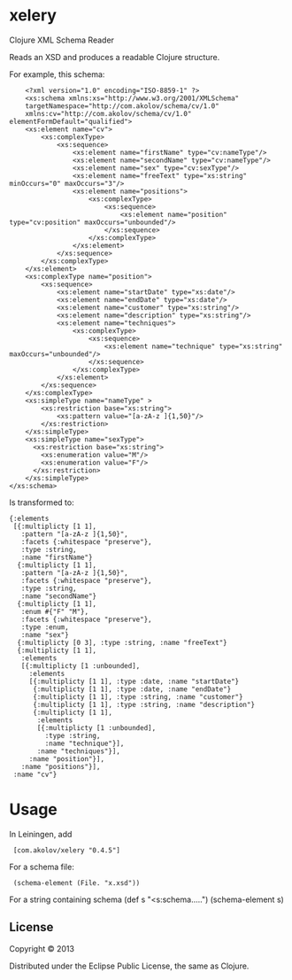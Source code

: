 # xelery

Clojure XML Schema Reader

Reads an XSD and produces a readable Clojure structure.

For example, this schema:

        <?xml version="1.0" encoding="ISO-8859-1" ?>
        <xs:schema xmlns:xs="http://www.w3.org/2001/XMLSchema"
        targetNamespace="http://com.akolov/schema/cv/1.0"
        xmlns:cv="http://com.akolov/schema/cv/1.0" elementFormDefault="qualified">
        <xs:element name="cv">
            <xs:complexType>
                <xs:sequence>
                    <xs:element name="firstName" type="cv:nameType"/>
                    <xs:element name="secondName" type="cv:nameType"/>
                    <xs:element name="sex" type="cv:sexType"/>
                    <xs:element name="freeText" type="xs:string" minOccurs="0" maxOccurs="3"/>
                    <xs:element name="positions">
                        <xs:complexType>
                            <xs:sequence>
                                <xs:element name="position" type="cv:position" maxOccurs="unbounded"/>
                            </xs:sequence>
                        </xs:complexType>
                    </xs:element>
                </xs:sequence>
            </xs:complexType>
        </xs:element>
        <xs:complexType name="position">
            <xs:sequence>
                <xs:element name="startDate" type="xs:date"/>
                <xs:element name="endDate" type="xs:date"/>
                <xs:element name="customer" type="xs:string"/>
                <xs:element name="description" type="xs:string"/>
                <xs:element name="techniques">
                    <xs:complexType>
                        <xs:sequence>
                            <xs:element name="technique" type="xs:string" maxOccurs="unbounded"/>
                        </xs:sequence>
                    </xs:complexType>
                </xs:element>
            </xs:sequence>
        </xs:complexType>
        <xs:simpleType name="nameType" >
            <xs:restriction base="xs:string">
                <xs:pattern value="[a-zA-z ]{1,50}"/>
            </xs:restriction>
        </xs:simpleType>
        <xs:simpleType name="sexType">
          <xs:restriction base="xs:string">
            <xs:enumeration value="M"/>
            <xs:enumeration value="F"/>
          </xs:restriction>
        </xs:simpleType>
    </xs:schema>

Is transformed to:

    {:elements
     [{:multiplicty [1 1],
       :pattern "[a-zA-z ]{1,50}",
       :facets {:whitespace "preserve"},
       :type :string,
       :name "firstName"}
      {:multiplicty [1 1],
       :pattern "[a-zA-z ]{1,50}",
       :facets {:whitespace "preserve"},
       :type :string,
       :name "secondName"}
      {:multiplicty [1 1],
       :enum #{"F" "M"},
       :facets {:whitespace "preserve"},
       :type :enum,
       :name "sex"}
      {:multiplicty [0 3], :type :string, :name "freeText"}
      {:multiplicty [1 1],
       :elements
       [{:multiplicty [1 :unbounded],
         :elements
         [{:multiplicty [1 1], :type :date, :name "startDate"}
          {:multiplicty [1 1], :type :date, :name "endDate"}
          {:multiplicty [1 1], :type :string, :name "customer"}
          {:multiplicty [1 1], :type :string, :name "description"}
          {:multiplicty [1 1],
           :elements
           [{:multiplicty [1 :unbounded],
             :type :string,
             :name "technique"}],
           :name "techniques"}],
         :name "position"}],
       :name "positions"}],
     :name "cv"}
    
# Usage

In Leiningen, add

     [com.akolov/xelery "0.4.5"]
    
For a schema file:

     (schema-element (File. "x.xsd"))
     
For a string containing schema
     (def s "<s:schema.....")
     (schema-element s)

## License

Copyright © 2013  

Distributed under the Eclipse Public License, the same as Clojure.
